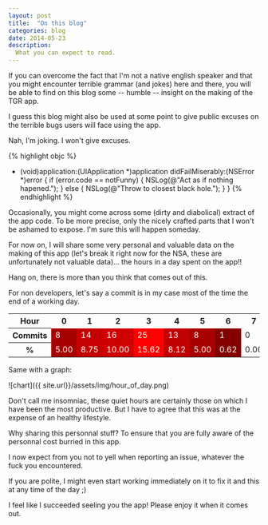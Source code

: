 ```yaml
---
layout: post
title:  "On this blog"
categories: blog
date: 2014-05-23
description:
  What you can expect to read.
---
```


If you can overcome the fact that I'm not a native english speaker and that you might encounter terrible grammar (and jokes) here and there, you will be able to find on this blog some -- humble -- insight on the making of the TGR app.

I guess this blog might also be used at some point to give public excuses on the terrible bugs users will face using the app.

Nah, I'm joking. I won't give excuses.



{% highlight objc %}
- (void)application:(UIApplication *)application didFailMiserably:(NSError *)error {
    if (error.code == notFunny) {
        NSLog(@"Act as if nothing hapened.");
    } else {
        NSLog(@"Throw to closest black hole.");
	}
}
{% endhighlight %}

Occasionally, you might come across some (dirty and diabolical) extract of the app code. To be more precise, only the nicely crafted parts that I won't be ashamed to expose. I'm sure this will happen someday.

For now on, I will share some very personal and valuable data on the making of this app (let's break it right now for the NSA, these are unfortunately not valuable data)... the hours in a day spent on the app!!

Hang on, there is more than you think that comes out of this.

For non developers, let's say a commit is in my case most of the time the end of a working day.

<table class="table table-striped table-hover "><tbody><tr><th>Hour</th><th>0</th><th>1</th><th>2</th><th>3</th><th>4</th><th>5</th><th>6</th><th>7</th><th>8</th><th>9</th><th>10</th><th>11</th><th>12</th><th>13</th><th>14</th><th>15</th><th>16</th><th>17</th><th>18</th><th>19</th><th>20</th><th>21</th><th>22</th><th>23</th></tr>
<tr><th>Commits</th><td style="color: white; background-color: rgb(167, 0, 0)">8</td><td style="color: white; background-color: rgb(198, 0, 0)">14</td><td style="color: white; background-color: rgb(208, 0, 0)">16</td><td style="color: white; background-color: rgb(255, 0, 0)">25</td><td style="color: white; background-color: rgb(193, 0, 0)">13</td><td style="color: white; background-color: rgb(167, 0, 0)">8</td><td style="color: white; background-color: rgb(132, 0, 0)">1</td><td>0</td><td>0</td><td>0</td><td style="color: white; background-color: rgb(132, 0, 0)">1</td><td>0</td><td style="color: white; background-color: rgb(142, 0, 0)">3</td><td style="color: white; background-color: rgb(157, 0, 0)">6</td><td style="color: white; background-color: rgb(137, 0, 0)">2</td><td style="color: white; background-color: rgb(188, 0, 0)">12</td><td style="color: white; background-color: rgb(147, 0, 0)">4</td><td style="color: white; background-color: rgb(152, 0, 0)">5</td><td style="color: white; background-color: rgb(183, 0, 0)">11</td><td style="color: white; background-color: rgb(193, 0, 0)">13</td><td style="color: white; background-color: rgb(152, 0, 0)">5</td><td style="color: white; background-color: rgb(137, 0, 0)">2</td><td style="color: white; background-color: rgb(152, 0, 0)">5</td><td style="color: white; background-color: rgb(157, 0, 0)">6</td></tr>
<tr><th>%</th><td style="color: white; background-color: rgb(167, 0, 0)">5.00</td><td style="color: white; background-color: rgb(198, 0, 0)">8.75</td><td style="color: white; background-color: rgb(208, 0, 0)">10.00</td><td style="color: white; background-color: rgb(255, 0, 0)">15.62</td><td style="color: white; background-color: rgb(193, 0, 0)">8.12</td><td style="color: white; background-color: rgb(167, 0, 0)">5.00</td><td style="color: white; background-color: rgb(132, 0, 0)">0.62</td><td>0.00</td><td>0.00</td><td>0.00</td><td style="color: white; background-color: rgb(132, 0, 0)">0.62</td><td>0.00</td><td style="color: white; background-color: rgb(142, 0, 0)">1.88</td><td style="color: white; background-color: rgb(157, 0, 0)">3.75</td><td style="color: white; background-color: rgb(137, 0, 0)">1.25</td><td style="color: white; background-color: rgb(188, 0, 0)">7.50</td><td style="color: white; background-color: rgb(147, 0, 0)">2.50</td><td style="color: white; background-color: rgb(152, 0, 0)">3.12</td><td style="color: white; background-color: rgb(183, 0, 0)">6.88</td><td style="color: white; background-color: rgb(193, 0, 0)">8.12</td><td style="color: white; background-color: rgb(152, 0, 0)">3.12</td><td style="color: white; background-color: rgb(137, 0, 0)">1.25</td><td style="color: white; background-color: rgb(152, 0, 0)">3.12</td><td style="color: white; background-color: rgb(157, 0, 0)">3.75</td></tr></tbody></table>


Same with a graph:


![chart]({{ site.url}}/assets/img/hour_of_day.png)


Don't call me insomniac, these quiet hours are certainly those on which I have been the most productive. But I have to agree that this was at the expense of an healthy lifestyle.

Why sharing this personnal stuff? To ensure that you are fully aware of the personnal cost burried in this app.

I now expect from you not to yell when reporting an issue, whatever the fuck you encountered. 

If you are polite, I might even start working immediately on it to fix it and this at any time of the day ;)


I feel like I succeeded seeling you the app! Please enjoy it when it comes out.